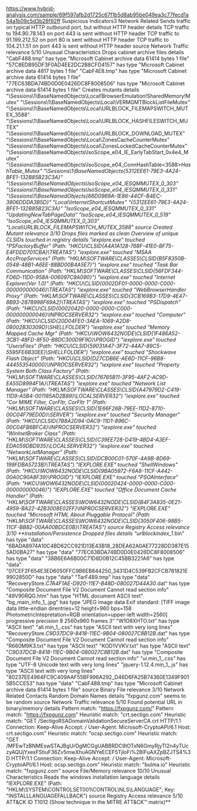 https://www.hybrid-analysis.com/sample/69f597afb2d1725c67f1b5d8ab95be049ea3c77fecd1a54a1b09c5d3b28f92ff
Suspicious Indicators3
Network Related
Sends traffic on typical HTTP outbound port, but without HTTP header
details
TCP traffic to 194.90.78.143 on port 443 is sent without HTTP header
TCP traffic to 91.199.212.52 on port 80 is sent without HTTP header
TCP traffic to 104.21.1.51 on port 443 is sent without HTTP header
source
Network Traffic
relevance
5/10
Unusual Characteristics
Drops cabinet archive files
details
"CabF488.tmp" has type "Microsoft Cabinet archive data 61414 bytes 1 file"
"57C8EDB95DF3F0AD4EE2DC2B8CFD4157" has type "Microsoft Cabinet archive data 4817 bytes 1 file"
"CabF4E8.tmp" has type "Microsoft Cabinet archive data 61414 bytes 1 file"
"77EC63BDA74BD0D0E0426DC8F8008506" has type "Microsoft Cabinet archive data 61414 bytes 1 file"
Creates mutants
details
"\Sessions\1\BaseNamedObjects\Local\!BrowserEmulation!SharedMemory!Mutex"
"\Sessions\1\BaseNamedObjects\Local\VERMGMTBlockListFileMutex"
"\Sessions\1\BaseNamedObjects\Local\URLBLOCK_FILEMAPSWITCH_MUTEX_3588"
"\Sessions\1\BaseNamedObjects\Local\URLBLOCK_HASHFILESWITCH_MUTEX"
"\Sessions\1\BaseNamedObjects\Local\URLBLOCK_DOWNLOAD_MUTEX"
"\Sessions\1\BaseNamedObjects\Local\ZonesCacheCounterMutex"
"\Sessions\1\BaseNamedObjects\Local\ZonesLockedCacheCounterMutex"
"\Sessions\1\BaseNamedObjects\IsoScope_e04_IE_EarlyTabStart_0x4e4_Mutex"
"\Sessions\1\BaseNamedObjects\IsoScope_e04_ConnHashTable<3588>_HashTable_Mutex"
"\Sessions\1\BaseNamedObjects\{5312EE61-79E3-4A24-BFE1-132B85B23C3A}"
"\Sessions\1\BaseNamedObjects\IsoScope_e04_IESQMMUTEX_0_303"
"\Sessions\1\BaseNamedObjects\IsoScope_e04_IESQMMUTEX_0_331"
"\Sessions\1\BaseNamedObjects\{66D0969A-1E86-44CF-B4EC-3806DDDA3B5D}"
"Local\InternetShortcutMutex"
"{5312EE61-79E3-4A24-BFE1-132B85B23C3A}"
"IsoScope_e04_IESQMMUTEX_0_331"
"UpdatingNewTabPageData"
"IsoScope_e04_IESQMMUTEX_0_519"
"IsoScope_e04_IESQMMUTEX_0_303"
"Local\URLBLOCK_FILEMAPSWITCH_MUTEX_3588"
source
Created Mutant
relevance
3/10
Drops files marked as clean
Overview of unique CLSIDs touched in registry
details
"iexplore.exe" touched "PSFactoryBuffer" (Path: "HKCU\CLSID\{A4A1A128-768F-41E0-BF75-E4FDDD701CBA}\TREATAS")
"iexplore.exe" touched "MSAA AccPropServices" (Path: "HKLM\SOFTWARE\CLASSES\CLSID\{B5F8350B-0548-48B1-A6EE-88BD00B4A5E7}")
"iexplore.exe" touched "Task Bar Communication" (Path: "HKLM\SOFTWARE\CLASSES\CLSID\{56FDF344-FD6D-11D0-958A-006097C9A090}")
"iexplore.exe" touched "Internet Explorer(Ver 1.0)" (Path: "HKCU\CLSID\{0002DF01-0000-0000-C000-000000000046}\TREATAS")
"iexplore.exe" touched "WebBrowserHandler Proxy" (Path: "HKLM\SOFTWARE\CLASSES\CLSID\{3CB169B3-17D9-4E47-8B93-2878998F69A2}\TREATAS")
"iexplore.exe" touched "PSDispatch" (Path: "HKCU\CLSID\{00020420-0000-0000-C000-000000000046}\INPROCSERVER32")
"iexplore.exe" touched "Computer" (Path: "HKCU\CLSID\{20D04FE0-3AEA-1069-A2D8-08002B30309D}\SHELLFOLDER")
"iexplore.exe" touched "Memory Mapped Cache Mgr" (Path: "HKCU\WOW6432NODE\CLSID\{1F486A52-3CB1-48FD-8F50-B8DC300D9F9D}\PROGID")
"iexplore.exe" touched "UsersFiles" (Path: "HKCU\CLSID\{59031A47-3F72-44A7-89C5-5595FE6B30EE}\SHELLFOLDER")
"iexplore.exe" touched "Shockwave Flash Object" (Path: "HKCU\CLSID\{D27CDB6E-AE6D-11CF-96B8-444553540000}\INPROCSERVER32")
"iexplore.exe" touched "Property System Both Class Factory" (Path: "HKLM\SOFTWARE\CLASSES\CLSID\{76765B11-3F95-4AF2-AC9D-EA55D8994F1A}\TREATAS")
"iexplore.exe" touched "Network List Manager" (Path: "HKLM\SOFTWARE\CLASSES\CLSID\{A47979D2-C419-11D9-A5B4-001185AD2B89}\LOCALSERVER32")
"iexplore.exe" touched "Cor MIME Filter, CorFltr, CorFltr 1" (Path: "HKLM\SOFTWARE\CLASSES\CLSID\{1E66F26B-79EE-11D2-8710-00C04F79ED0D}\SERVER")
"iexplore.exe" touched "Security Manager" (Path: "HKCU\CLSID\{7B8A2D94-0AC9-11D1-896C-00C04FB6BFC4}\INPROCSERVER32")
"iexplore.exe" touched "WinInetBroker Class" (Path: "HKLM\SOFTWARE\CLASSES\CLSID\{C39EE728-D419-4BD4-A3EF-EDA059DBD935}\LOCALSERVER32")
"iexplore.exe" touched "NetworkListManager" (Path: "HKLM\SOFTWARE\CLASSES\CLSID\{DCB00C01-570F-4A9B-8D69-199FDBA5723B}\TREATAS")
"IEXPLORE.EXE" touched "ShellWindows" (Path: "HKCU\WOW6432NODE\CLSID\{9BA05972-F6A8-11CF-A442-00A0C90A8F39}\PROGID")
"IEXPLORE.EXE" touched "PSOAInterface" (Path: "HKCU\WOW6432NODE\CLSID\{00020424-0000-0000-C000-000000000046}")
"IEXPLORE.EXE" touched "Office Document Cache Handler" (Path: "HKLM\SOFTWARE\CLASSES\WOW6432NODE\CLSID\{B4F3A835-0E21-4959-BA22-42B3008E02FF}\INPROCSERVER32")
"IEXPLORE.EXE" touched "Microsoft HTML About Pluggable Protocol" (Path: "HKLM\SOFTWARE\CLASSES\WOW6432NODE\CLSID\{3050F406-98B5-11CF-BB82-00AA00BDCE0B}\TREATAS")
source
Registry Access
relevance
3/10
**Installation/Persistence
Dropped files
details
"urlblockindex_1_.bin" has type "data"
"6BADA8974A10C4BD62CC921D13E43B18_28DEA62A0AE77228DD387E155AD0BA27" has type "data"
"77EC63BDA74BD0D0E0426DC8F8008506" has type "data"
"38B6E6A6B00C71D8D0B12C45BB3221A6" has type "data"
"07CEF2F654E3ED6050FFC9B6EB844250_3431D4C539FB2CFCB781821E9902850D" has type "data"
"TarF489.tmp" has type "data"
"RecoveryStore._C7A4F1AE-D920-11E7-B48D-080027D44A30_.dat" has type "Composite Document File V2 Document Cannot read section info"
"49V90RQG.htm" has type "HTML document ASCII text"
"bg_main_info_1_.jpg" has type "JPEG image data Exif standard: [TIFF image data little-endian direntries=12 height=960 bps=158 PhotometricIntepretation=RGB orientation=upper-left width=2560] progressive precision 8 2560x960 frames 3"
"W1O8XHTO.txt" has type "ASCII text"
"all.min_1_.css" has type "ASCII text with very long lines"
"RecoveryStore._C9D37DC9-8418-11EC-9B04-080027C8B12B_.dat" has type "Composite Document File V2 Document Cannot read section info"
"R660M9K3.txt" has type "ASCII text"
"KOD1VVKV.txt" has type "ASCII text"
"_C9D37DCB-8418-11EC-9B04-080027C8B12B_.dat" has type "Composite Document File V2 Document Cannot read section info"
"ui.min_1_.css" has type "UTF-8 Unicode text with very long lines"
"jquery-1.12.4.min_1_.js" has type "ASCII text with very long lines"
"80237EE4964FC9C409AAF55BF996A292_D46D6FA25B74360E1349F9015B5CCE53" has type "data"
"CabF488.tmp" has type "Microsoft Cabinet archive data 61414 bytes 1 file"
source
Binary File
relevance
3/10
Network Related
Contacts Random Domain Names
details
"fxpgunz.com" seems to be random
source
Network Traffic
relevance
5/10
Found potential URL in binary/memory
details
Pattern match: "https://fxpgunz.com/"
Pattern match: "https://fxpgunz.com"
Heuristic match: "crt.sectigo.com"
Heuristic match: "GET /SectigoRSADomainValidationSecureServerCA.crt HTTP/1.1
Connection: Keep-Alive
Accept: */*
User-Agent: Microsoft-CryptoAPI/6.1
Host: crt.sectigo.com"
Heuristic match: "ocsp.sectigo.com"
Heuristic match: "GET /MFEwTzBNMEswSTAJBgUrDgMCGgUABBRDC9IOTxN6GmyRjyTl2n4yTUczyAQUjYxexFStiuF36Zv5mwXhuAGNYeECEF5TjloFi%2BlFuAXZpBZJTS4%3D HTTP/1.1
Connection: Keep-Alive
Accept: */*
User-Agent: Microsoft-CryptoAPI/6.1
Host: ocsp.sectigo.com"
Heuristic match: "bulma.io"
Heuristic match: "fxpgunz.com"
source
File/Memory
relevance
10/10
Unusual Characteristics
Reads the windows installation language
details
"IEXPLORE.EXE" (Path: "HKLM\SYSTEM\CONTROLSET001\CONTROL\NLS\LANGUAGE"; Key: "INSTALLLANGUAGEFALLBACK")
source
Registry Access
relevance
5/10
ATT&CK ID
T1012 (Show technique in the MITRE ATT&CK™ matrix)**
